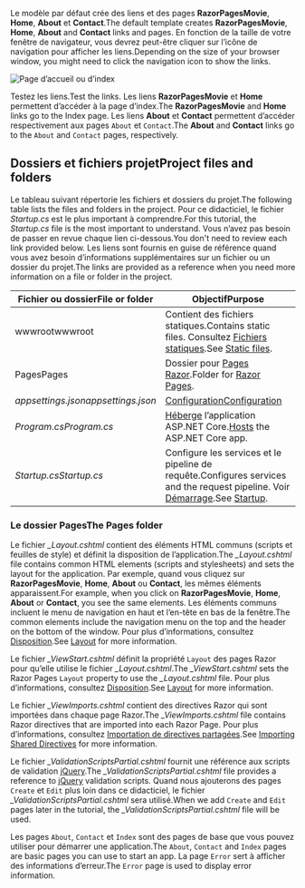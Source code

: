 <span data-ttu-id="78ff6-101">Le modèle par défaut crée des liens et des pages **RazorPagesMovie**, **Home**, **About** et **Contact**.</span><span class="sxs-lookup"><span data-stu-id="78ff6-101">The default template creates **RazorPagesMovie**, **Home**, **About** and **Contact** links and pages.</span></span> <span data-ttu-id="78ff6-102">En fonction de la taille de votre fenêtre de navigateur, vous devrez peut-être cliquer sur l’icône de navigation pour afficher les liens.</span><span class="sxs-lookup"><span data-stu-id="78ff6-102">Depending on the size of your browser window, you might need to click the navigation icon to show the links.</span></span>

![Page d’accueil ou d’index](../../tutorials/razor-pages/razor-pages-start/_static/home2.png)

<span data-ttu-id="78ff6-104">Testez les liens.</span><span class="sxs-lookup"><span data-stu-id="78ff6-104">Test the links.</span></span> <span data-ttu-id="78ff6-105">Les liens **RazorPagesMovie** et **Home** permettent d’accéder à la page d’index.</span><span class="sxs-lookup"><span data-stu-id="78ff6-105">The **RazorPagesMovie** and **Home** links go to the Index page.</span></span> <span data-ttu-id="78ff6-106">Les liens **About** et **Contact** permettent d’accéder respectivement aux pages `About` et `Contact`.</span><span class="sxs-lookup"><span data-stu-id="78ff6-106">The **About** and **Contact** links go to the `About` and `Contact` pages, respectively.</span></span>

## <a name="project-files-and-folders"></a><span data-ttu-id="78ff6-107">Dossiers et fichiers projet</span><span class="sxs-lookup"><span data-stu-id="78ff6-107">Project files and folders</span></span>

<span data-ttu-id="78ff6-108">Le tableau suivant répertorie les fichiers et dossiers du projet.</span><span class="sxs-lookup"><span data-stu-id="78ff6-108">The following table lists the files and folders in the project.</span></span> <span data-ttu-id="78ff6-109">Pour ce didacticiel, le fichier *Startup.cs* est le plus important à comprendre.</span><span class="sxs-lookup"><span data-stu-id="78ff6-109">For this tutorial, the *Startup.cs* file is the most important to understand.</span></span> <span data-ttu-id="78ff6-110">Vous n’avez pas besoin de passer en revue chaque lien ci-dessous.</span><span class="sxs-lookup"><span data-stu-id="78ff6-110">You don't need to review each link provided below.</span></span> <span data-ttu-id="78ff6-111">Les liens sont fournis en guise de référence quand vous avez besoin d’informations supplémentaires sur un fichier ou un dossier du projet.</span><span class="sxs-lookup"><span data-stu-id="78ff6-111">The links are provided as a reference when you need more information on a file or folder in the project.</span></span>

| <span data-ttu-id="78ff6-112">Fichier ou dossier</span><span class="sxs-lookup"><span data-stu-id="78ff6-112">File or folder</span></span>              | <span data-ttu-id="78ff6-113">Objectif</span><span class="sxs-lookup"><span data-stu-id="78ff6-113">Purpose</span></span> |
| ----------------- | ------------ | 
| <span data-ttu-id="78ff6-114">wwwroot</span><span class="sxs-lookup"><span data-stu-id="78ff6-114">wwwroot</span></span> | <span data-ttu-id="78ff6-115">Contient des fichiers statiques.</span><span class="sxs-lookup"><span data-stu-id="78ff6-115">Contains static files.</span></span> <span data-ttu-id="78ff6-116">Consultez [Fichiers statiques](xref:fundamentals/static-files).</span><span class="sxs-lookup"><span data-stu-id="78ff6-116">See [Static files](xref:fundamentals/static-files).</span></span> |
| <span data-ttu-id="78ff6-117">Pages</span><span class="sxs-lookup"><span data-stu-id="78ff6-117">Pages</span></span> | <span data-ttu-id="78ff6-118">Dossier pour [Pages Razor](xref:mvc/razor-pages/index).</span><span class="sxs-lookup"><span data-stu-id="78ff6-118">Folder for [Razor Pages](xref:mvc/razor-pages/index).</span></span> | 
| <span data-ttu-id="78ff6-119">*appsettings.json*</span><span class="sxs-lookup"><span data-stu-id="78ff6-119">*appsettings.json*</span></span> | [<span data-ttu-id="78ff6-120">Configuration</span><span class="sxs-lookup"><span data-stu-id="78ff6-120">Configuration</span></span>](xref:fundamentals/configuration/index) |
| <span data-ttu-id="78ff6-121">*Program.cs*</span><span class="sxs-lookup"><span data-stu-id="78ff6-121">*Program.cs*</span></span> | <span data-ttu-id="78ff6-122">[Héberge](xref:fundamentals/host/index) l’application ASP.NET Core.</span><span class="sxs-lookup"><span data-stu-id="78ff6-122">[Hosts](xref:fundamentals/host/index) the ASP.NET Core app.</span></span>|
| <span data-ttu-id="78ff6-123">*Startup.cs*</span><span class="sxs-lookup"><span data-stu-id="78ff6-123">*Startup.cs*</span></span> | <span data-ttu-id="78ff6-124">Configure les services et le pipeline de requête.</span><span class="sxs-lookup"><span data-stu-id="78ff6-124">Configures services and the request pipeline.</span></span> <span data-ttu-id="78ff6-125">Voir [Démarrage](xref:fundamentals/startup).</span><span class="sxs-lookup"><span data-stu-id="78ff6-125">See [Startup](xref:fundamentals/startup).</span></span>|

### <a name="the-pages-folder"></a><span data-ttu-id="78ff6-126">Le dossier Pages</span><span class="sxs-lookup"><span data-stu-id="78ff6-126">The Pages folder</span></span>

<span data-ttu-id="78ff6-127">Le fichier *_Layout.cshtml* contient des éléments HTML communs (scripts et feuilles de style) et définit la disposition de l’application.</span><span class="sxs-lookup"><span data-stu-id="78ff6-127">The *_Layout.cshtml* file contains common HTML elements (scripts and stylesheets) and sets the layout for the application.</span></span> <span data-ttu-id="78ff6-128">Par exemple, quand vous cliquez sur **RazorPagesMovie**, **Home**, **About** ou **Contact**, les mêmes éléments apparaissent.</span><span class="sxs-lookup"><span data-stu-id="78ff6-128">For example, when you click on **RazorPagesMovie**, **Home**, **About** or **Contact**, you see the same elements.</span></span> <span data-ttu-id="78ff6-129">Les éléments communs incluent le menu de navigation en haut et l’en-tête en bas de la fenêtre.</span><span class="sxs-lookup"><span data-stu-id="78ff6-129">The common elements include the navigation menu on the top and the header on the bottom of the window.</span></span> <span data-ttu-id="78ff6-130">Pour plus d’informations, consultez [Disposition](xref:mvc/views/layout).</span><span class="sxs-lookup"><span data-stu-id="78ff6-130">See [Layout](xref:mvc/views/layout) for more information.</span></span>

<span data-ttu-id="78ff6-131">Le fichier *_ViewStart.cshtml* définit la propriété `Layout` des pages Razor pour qu’elle utilise le fichier *_Layout.cshtml*.</span><span class="sxs-lookup"><span data-stu-id="78ff6-131">The *_ViewStart.cshtml* sets the Razor Pages `Layout` property to use the *_Layout.cshtml* file.</span></span> <span data-ttu-id="78ff6-132">Pour plus d’informations, consultez [Disposition](xref:mvc/views/layout).</span><span class="sxs-lookup"><span data-stu-id="78ff6-132">See [Layout](xref:mvc/views/layout) for more information.</span></span>

<span data-ttu-id="78ff6-133">Le fichier *_ViewImports.cshtml* contient des directives Razor qui sont importées dans chaque page Razor.</span><span class="sxs-lookup"><span data-stu-id="78ff6-133">The *_ViewImports.cshtml* file contains Razor directives that are imported into each Razor Page.</span></span> <span data-ttu-id="78ff6-134">Pour plus d’informations, consultez [Importation de directives partagées](xref:mvc/views/layout#importing-shared-directives).</span><span class="sxs-lookup"><span data-stu-id="78ff6-134">See [Importing Shared Directives](xref:mvc/views/layout#importing-shared-directives) for more information.</span></span>

<span data-ttu-id="78ff6-135">Le fichier *_ValidationScriptsPartial.cshtml* fournit une référence aux scripts de validation [jQuery](https://jquery.com/).</span><span class="sxs-lookup"><span data-stu-id="78ff6-135">The *_ValidationScriptsPartial.cshtml* file provides a reference to [jQuery](https://jquery.com/) validation scripts.</span></span> <span data-ttu-id="78ff6-136">Quand nous ajouterons des pages `Create` et `Edit` plus loin dans ce didacticiel, le fichier *_ValidationScriptsPartial.cshtml* sera utilisé.</span><span class="sxs-lookup"><span data-stu-id="78ff6-136">When we add `Create` and `Edit` pages later in the tutorial, the *_ValidationScriptsPartial.cshtml* file will be used.</span></span>

<span data-ttu-id="78ff6-137">Les pages `About`, `Contact` et `Index` sont des pages de base que vous pouvez utiliser pour démarrer une application.</span><span class="sxs-lookup"><span data-stu-id="78ff6-137">The `About`, `Contact` and `Index` pages are basic pages you can use to start an app.</span></span> <span data-ttu-id="78ff6-138">La page `Error` sert à afficher des informations d’erreur.</span><span class="sxs-lookup"><span data-stu-id="78ff6-138">The `Error` page is used to display error information.</span></span>